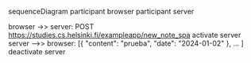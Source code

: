 sequenceDiagram
participant browser
participant server

browser ->> server: POST https://studies.cs.helsinki.fi/exampleapp/new_note_spa
activate server
server -->> browser: [{ "content": "prueba", "date": "2024-01-02" }, ... ]
deactivate server